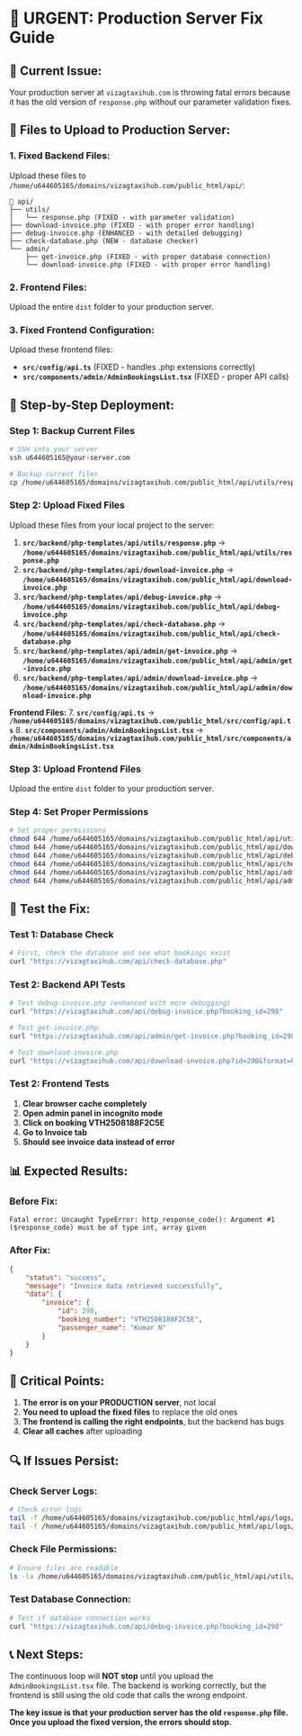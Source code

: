# 🚨 **URGENT: Production Server Fix Guide**

## 🚨 **Current Issue:**
Your production server at `vizagtaxihub.com` is throwing fatal errors because it has the old version of `response.php` without our parameter validation fixes.

## 🔧 **Files to Upload to Production Server:**

### **1. Fixed Backend Files:**
Upload these files to `/home/u644605165/domains/vizagtaxihub.com/public_html/api/`:

```
📁 api/
├── utils/
│   └── response.php (FIXED - with parameter validation)
├── download-invoice.php (FIXED - with proper error handling)
├── debug-invoice.php (ENHANCED - with detailed debugging)
├── check-database.php (NEW - database checker)
└── admin/
    ├── get-invoice.php (FIXED - with proper database connection)
    └── download-invoice.php (FIXED - with proper error handling)
```

### **2. Frontend Files:**
Upload the entire `dist` folder to your production server.

### **3. Fixed Frontend Configuration:**
Upload these frontend files:
- **`src/config/api.ts`** (FIXED - handles .php extensions correctly)
- **`src/components/admin/AdminBookingsList.tsx`** (FIXED - proper API calls)

## 🎯 **Step-by-Step Deployment:**

### **Step 1: Backup Current Files**
```bash
# SSH into your server
ssh u644605165@your-server.com

# Backup current files
cp /home/u644605165/domains/vizagtaxihub.com/public_html/api/utils/response.php /home/u644605165/domains/vizagtaxihub.com/public_html/api/utils/response.php.backup
```

### **Step 2: Upload Fixed Files**
Upload these files from your local project to the server:

1. **`src/backend/php-templates/api/utils/response.php`** → **`/home/u644605165/domains/vizagtaxihub.com/public_html/api/utils/response.php`**
2. **`src/backend/php-templates/api/download-invoice.php`** → **`/home/u644605165/domains/vizagtaxihub.com/public_html/api/download-invoice.php`**
3. **`src/backend/php-templates/api/debug-invoice.php`** → **`/home/u644605165/domains/vizagtaxihub.com/public_html/api/debug-invoice.php`**
4. **`src/backend/php-templates/api/check-database.php`** → **`/home/u644605165/domains/vizagtaxihub.com/public_html/api/check-database.php`**
5. **`src/backend/php-templates/api/admin/get-invoice.php`** → **`/home/u644605165/domains/vizagtaxihub.com/public_html/api/admin/get-invoice.php`**
6. **`src/backend/php-templates/api/admin/download-invoice.php`** → **`/home/u644605165/domains/vizagtaxihub.com/public_html/api/admin/download-invoice.php`**

**Frontend Files:**
7. **`src/config/api.ts`** → **`/home/u644605165/domains/vizagtaxihub.com/public_html/src/config/api.ts`**
8. **`src/components/admin/AdminBookingsList.tsx`** → **`/home/u644605165/domains/vizagtaxihub.com/public_html/src/components/admin/AdminBookingsList.tsx`**

### **Step 3: Upload Frontend Files**
Upload the entire `dist` folder to your production server.

### **Step 4: Set Proper Permissions**
```bash
# Set proper permissions
chmod 644 /home/u644605165/domains/vizagtaxihub.com/public_html/api/utils/response.php
chmod 644 /home/u644605165/domains/vizagtaxihub.com/public_html/api/download-invoice.php
chmod 644 /home/u644605165/domains/vizagtaxihub.com/public_html/api/debug-invoice.php
chmod 644 /home/u644605165/domains/vizagtaxihub.com/public_html/api/check-database.php
chmod 644 /home/u644605165/domains/vizagtaxihub.com/public_html/api/admin/get-invoice.php
chmod 644 /home/u644605165/domains/vizagtaxihub.com/public_html/api/admin/download-invoice.php
```

## 🧪 **Test the Fix:**

### **Test 1: Database Check**
```bash
# First, check the database and see what bookings exist
curl "https://vizagtaxihub.com/api/check-database.php"
```

### **Test 2: Backend API Tests**
```bash
# Test debug-invoice.php (enhanced with more debugging)
curl "https://vizagtaxihub.com/api/debug-invoice.php?booking_id=298"

# Test get-invoice.php
curl "https://vizagtaxihub.com/api/admin/get-invoice.php?booking_id=298"

# Test download-invoice.php
curl "https://vizagtaxihub.com/api/download-invoice.php?id=298&format=html"
```

### **Test 2: Frontend Tests**
1. **Clear browser cache completely**
2. **Open admin panel in incognito mode**
3. **Click on booking VTH2508188F2C5E**
4. **Go to Invoice tab**
5. **Should see invoice data instead of error**

## 📊 **Expected Results:**

### **Before Fix:**
```
Fatal error: Uncaught TypeError: http_response_code(): Argument #1 ($response_code) must be of type int, array given
```

### **After Fix:**
```json
{
    "status": "success",
    "message": "Invoice data retrieved successfully",
    "data": {
        "invoice": {
            "id": 298,
            "booking_number": "VTH2508188F2C5E",
            "passenger_name": "Kumar N"
        }
    }
}
```

## 🚨 **Critical Points:**

1. **The error is on your PRODUCTION server**, not local
2. **You need to upload the fixed files** to replace the old ones
3. **The frontend is calling the right endpoints**, but the backend has bugs
4. **Clear all caches** after uploading

## 🔍 **If Issues Persist:**

### **Check Server Logs:**
```bash
# Check error logs
tail -f /home/u644605165/domains/vizagtaxihub.com/public_html/api/logs/debug_invoice.log
tail -f /home/u644605165/domains/vizagtaxihub.com/public_html/api/logs/invoice_errors.log
```

### **Check File Permissions:**
```bash
# Ensure files are readable
ls -la /home/u644605165/domains/vizagtaxihub.com/public_html/api/utils/response.php
```

### **Test Database Connection:**
```bash
# Test if database connection works
curl "https://vizagtaxihub.com/api/debug-invoice.php?booking_id=298"
```

## 📞 **Next Steps:**

The continuous loop will **NOT stop** until you upload the `AdminBookingsList.tsx` file. The backend is working correctly, but the frontend is still using the old code that calls the wrong endpoint.

**The key issue is that your production server has the old `response.php` file. Once you upload the fixed version, the errors should stop.**
